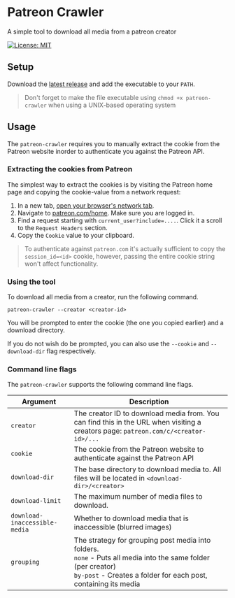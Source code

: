 # Patreon Crawler
A simple tool to download all media from a patreon creator

[![License: MIT](https://img.shields.io/badge/License-MIT-yellow.svg)](https://opensource.org/licenses/MIT)
<br>

## Setup
Download the [latest release](https://github.com/MatthiasHarzer/patreon-crawler/releases) and add the executable to your `PATH`.

> Don't forget to make the file executable using `chmod +x patreon-crawler` when using a UNIX-based operating system

## Usage

The `patreon-crawler` requires you to manually extract the cookie from the Patreon website inorder to authenticate you against the Patreon API. 

### Extracting the cookies from Patreon
The simplest way to extract the cookies is by visiting the Patreon home page and copying the cookie-value from a network request:

1. In a new tab, [open your browser's network tab](https://superuser.com/questions/1625410/is-there-a-shortcut-for-opening-the-dev-tools-network-tab-in-chrome).
2. Navigate to [patreon.com/home](https://www.patreon.com/home). Make sure you are logged in.
3. Find a request starting with `current_user?include=....`. Click it a scroll to the `Request Headers` section.
4. Copy the `Cookie` value to your clipboard.

> To authenticate against `patreon.com` it's actually sufficient to copy the `session_id=<id>` cookie, however, passing the entire cookie string won't affect functionality.

### Using the tool

To download all media from a creator, run the following command.

```shell
patreon-crawler --creator <creator-id>
```

You will be prompted to enter the cookie (the one you copied earlier) and a download directory. 

If you do not wish do be prompted, you can also use the `--cookie` and `--download-dir` flag respectively.

### Command line flags

The `patreon-crawler` supports the following command line flags.

| Argument                      | Description                                                                                                                                                                           |
|-------------------------------|---------------------------------------------------------------------------------------------------------------------------------------------------------------------------------------|
| `creator`                     | The creator ID to download media from. You can find this in the URL when visiting a creators page: `patreon.com/c/<creator-id>/...`                                                   |
| `cookie`                      | The cookie from the Patreon website to authenticate against the Patreon API                                                                                                           |
| `download-dir`                | The base directory to download media to. All files will be located in `<download-dir>/<creator>`                                                                                      |
| `download-limit`              | The maximum number of media files to download.                                                                                                                                        |
| `download-inaccessible-media` | Whether to download media that is inaccessible (blurred images)                                                                                                                       |
| `grouping`                    | The strategy for grouping post media into folders. <br>`none` - Puts all media into the same folder (per creator)<br>`by-post` - Creates a folder for each post, containing its media |

